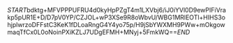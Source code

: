 $START$bdktg+MFVPPPUFRU4d0kyHpPZgT4m1LXVbj6/iJ0iYVl0D9ewPIFiVrakp5pUR1E+D/D7pV0YP/CZJOL+wP3XSe9R8oWbvU/WBG1MRlEOTl+HIHS3ohjplwrzoDFFstC3KeK1fDLoaRngG4Y4yo75p/H9jSbYWXMH9PWw+mOkgowmaqTfCx0L0oNoinPXiKZLJ7UDgEFMH+MNyj+5FmkWQ==$END$